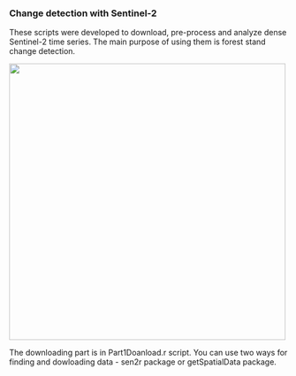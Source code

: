 ### Change detection with Sentinel-2
These scripts were developed to download, pre-process and analyze dense Sentinel-2 time series. 
The main purpose of using them is forest stand change detection.


<img src="milicz_DATA.jpg" width="500">

The downloading part is in Part1Doanload.r script. You can use two ways for finding and dowloading data - sen2r package or getSpatialData package.

